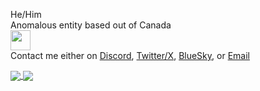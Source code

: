 He/Him  <br>
Anomalous entity based out of Canada <br>
<img src="https://github.com/zelzmiy/zelzmiy/assets/51797223/16a9f9ff-9e54-4f24-b4ae-230e28b3f2bb" width="32" height="32"><br>
Contact me either on [Discord](https://discordapp.com/users/414913851386101770), [Twitter/X](https://twitter.com/zelzmiy_yes), [BlueSky](https://bsky.app/profile/zelzmiy.xyz), or [Email](mailto:inqueries@zelzmiy.xyz)

<a align="center" href="https://github.com/zelzmiy">
  <img align="center" src="https://github-readme-stats.vercel.app/api?username=zelzmiy&theme=shadow_green&text_color=FFFFFF&border_color=7BFF7B&title_color=7BFF7B&icon_color=7BFF7B" />
  <img align="center" src="https://github-readme-stats.vercel.app/api/top-langs/?username=zelzmiy&theme=shadow_green&text_color=FFFFFF&border_color=7BFF7B&title_color=7BFF7B&icon_color=7BFF7Bn&layout=compact" />
</a>

